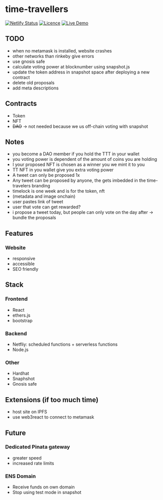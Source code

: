 # time-travellers

[![Netlify Status](https://api.netlify.com/api/v1/badges/2a316b63-b3d2-4c70-a903-927b1023f116/deploy-status)](https://app.netlify.com/sites/time-travellers/deploys)
[![Licence](https://img.shields.io/github/license/noahliechti/time-travellers?style=social)](https://github.com/NoahLiechti/time-travellers/blob/main/LICENSE.md)
[![Live Demo](https://img.shields.io/badge/Live Preview-Click Me-green.svg?style=social)](https://time-travellers.netlify.app)

## TODO

- when no metamask is installed, website crashes
- other networks than rinkeby give errors
- use gnosis safe
- calculate voting power at blocknumber using snapshot.js
- update the token address in snapshot space after deploying a new contract
- delete old proposals
- add meta descriptions

## Contracts

- Token
- NFT
- ~~DAO~~ -> not needed because we us off-chain voting with snapshot

## Notes

- you become a DAO member if you hold the TTT in your wallet
- you voting power is dependent of the amount of coins you are holding
- I your proposed NFT is chosen as a winner you we mint it to you
- TT NFT in you wallet give you extra voting power
- A tweet can only be proposed 1x
- Any tweet can be proposed by anyone, the gets imbedded in the time-travelers branding
- timelock is one week and is for the token, nft
- (metadata and image onchain)
- user pastes link of tweet
- user that vote can get rewarded?
- i propose a tweet today, but people can only vote on the day after -> bundle the proposals

## Features

### Website

- responsive
- accessible
- SEO friendly

## Stack

### Frontend

- React
- ethers.js
- bootstrap

### Backend

- Netfliy: scheduled functions + serverless functions
- Node.js

### Other

- Hardhat
- Snaphshot
- Gnosis safe

## Extensions (if too much time)

- host site on IPFS
- use web3react to connect to metamask

## Future

### Dedicated Pinata gateway

- greater speed
- increased rate limits

### ENS Domain

- Receive funds on own domain
- Stop using test mode in snapshot
